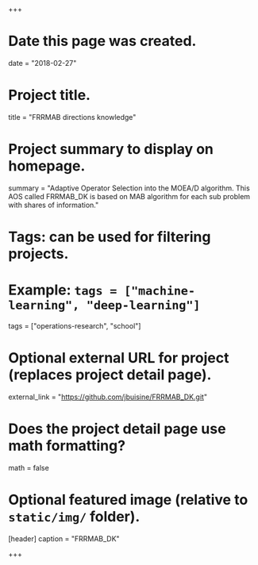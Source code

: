 +++
# Date this page was created.
date = "2018-02-27"

# Project title.
title = "FRRMAB directions knowledge"

# Project summary to display on homepage.
summary = "Adaptive Operator Selection into the MOEA/D algorithm. This AOS called FRRMAB_DK is based on MAB algorithm for each sub problem with shares of information."


# Tags: can be used for filtering projects.
# Example: `tags = ["machine-learning", "deep-learning"]`
tags = ["operations-research", "school"]

# Optional external URL for project (replaces project detail page).
external_link = "https://github.com/jbuisine/FRRMAB_DK.git"

# Does the project detail page use math formatting?
math = false

# Optional featured image (relative to `static/img/` folder).
[header]
caption = "FRRMAB_DK"

+++


